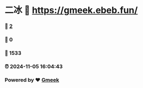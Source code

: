 # 二冰 :link: https://gmeek.ebeb.fun/ 
### :page_facing_up: [2](https://gmeek.ebeb.fun//tag.html) 
### :speech_balloon: 0 
### :hibiscus: 1533 
### :alarm_clock: 2024-11-05 16:04:43 
### Powered by :heart: [Gmeek](https://github.com/Meekdai/Gmeek)
